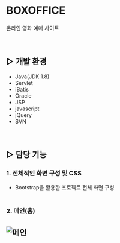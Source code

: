 # BOXOFFICE
온라인 영화 예매 사이트
<br><br><br>

## ▷ 개발 환경
- Java(JDK 1.8)
- Servlet
- iBatis
- Oracle
- JSP
- javascript
- jQuery
- SVN
<br><br><br>

## ▷ 담당 기능
### 1. 전체적인 화면 구성 및 CSS
- Bootstrap을 활용한 프로젝트 전체 화면 구성
<br><br>
### 2. 메인(홈)
![메인](https://user-images.githubusercontent.com/80368534/140639692-3fb3b90f-2c27-43cf-80a3-2cb1464cce39.PNG)
- 
